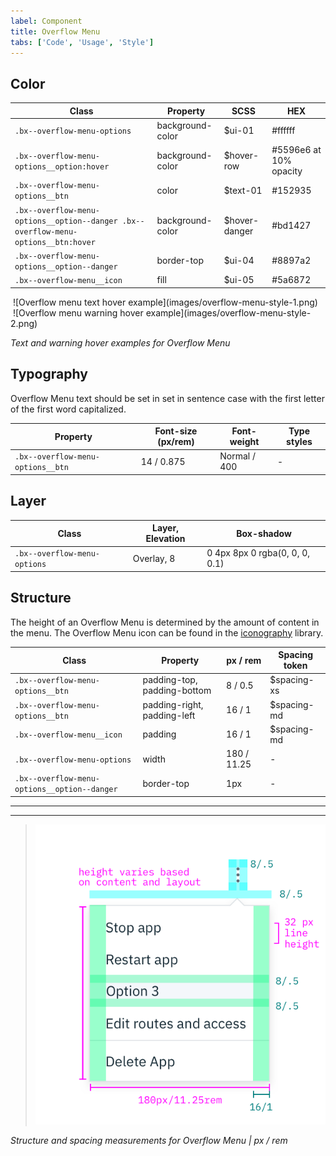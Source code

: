 ```yaml
---
label: Component
title: Overflow Menu
tabs: ['Code', 'Usage', 'Style']
---
```


## Color

| Class                                                                              | Property         | SCSS          | HEX                    |
| ---------------------------------------------------------------------------------- | ---------------- | ------------- | ---------------------- |
| `.bx--overflow-menu-options`                                                       | background-color | $ui-01        | #ffffff                |
| `.bx--overflow-menu-options__option:hover`                                         | background-color | $hover-row    | #5596e6 at 10% opacity |
| `.bx--overflow-menu-options__btn`                                                  | color            | $text-01      | #152935                |
| `.bx--overflow-menu-options__option--danger .bx--overflow-menu-options__btn:hover` | background-color | $hover-danger | #bd1427                |
| `.bx--overflow-menu-options__option--danger`                                       | border-top       | $ui-04        | #8897a2                |
| `.bx--overflow-menu__icon`                                                         | fill             | $ui-05        | #5a6872                |

<div class="image-grid">
  <div>
    <img src="images/.png" alt=""/>
    ![Overflow menu text hover example](images/overflow-menu-style-1.png)
  </div>
  <div>
    <img src="images/.png" alt=""/>
    ![Overflow menu warning hover example](images/overflow-menu-style-2.png)
  </div>
</div>

_Text and warning hover examples for Overflow Menu_

## Typography

Overflow Menu text should be set in set in sentence case with the first letter of the first word capitalized.

| Property                          | Font-size (px/rem) | Font-weight  | Type styles |
| --------------------------------- | ------------------ | ------------ | ----------- |
| `.bx--overflow-menu-options__btn` | 14 / 0.875         | Normal / 400 | -           |

## Layer

| Class                        | Layer, Elevation | Box-shadow                     |
| ---------------------------- | ---------------- | ------------------------------ |
| `.bx--overflow-menu-options` | Overlay, 8       | 0 4px 8px 0 rgba(0, 0, 0, 0.1) |

## Structure

The height of an Overflow Menu is determined by the amount of content in the menu. The Overflow Menu icon can be found in the [iconography](/style/iconography/library) library.

| Class                                        | Property                    | px / rem    | Spacing token |
| -------------------------------------------- | --------------------------- | ----------- | ------------- |
| `.bx--overflow-menu-options__btn`            | padding-top, padding-bottom | 8 / 0.5     | $spacing-xs   |
| `.bx--overflow-menu-options__btn`            | padding-right, padding-left | 16 / 1      | $spacing-md   |
| `.bx--overflow-menu__icon`                   | padding                     | 16 / 1      | $spacing-md   |
| `.bx--overflow-menu-options`                 | width                       | 180 / 11.25 | -             |
| `.bx--overflow-menu-options__option--danger` | border-top                  | 1px         | -             |

---

---

> ![Structure and spacing measurements for an overflow menu](images/overflow-menu-style-3.png)

_Structure and spacing measurements for Overflow Menu | px / rem_
